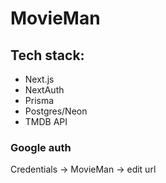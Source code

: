 # MovieMan

## Tech stack:
- Next.js
- NextAuth
- Prisma
- Postgres/Neon
- TMDB API


### Google auth

Credentials -> MovieMan -> edit url 